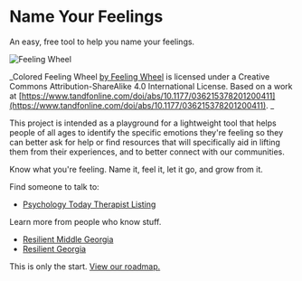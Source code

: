 # Name Your Feelings

An easy, free tool to help you name your feelings.

![Feeling Wheel](https://allthefeelz.app/static/pages/img/cc_colored_feeling_wheel.png)

_Colored Feeling Wheel [by Feeling Wheel](https://allthefeelz.app/cc/feeling-wheel/) is licensed under a Creative Commons Attribution-ShareAlike 4.0 International License. Based on a work at [https://www.tandfonline.com/doi/abs/10.1177/036215378201200411](https://www.tandfonline.com/doi/abs/10.1177/036215378201200411).
_

This project is intended as a playground for a lightweight tool that helps people of all ages to identify the specific emotions 
they're feeling so they can better ask for help or find resources that will specifically aid in lifting them from their experiences, 
and to better connect with our communities. 

Know what you're feeling. Name it, feel it, let it go, and grow from it. 

Find someone to talk to: 
- [Psychology Today Therapist Listing](https://www.psychologytoday.com/us/therapists)

Learn more from people who know stuff.

- [Resilient Middle Georgia](https://www.resilientmiddlegeorgia.org/)
- [Resilient Georgia](https://www.resilientga.org/)

This is only the start. [View our roadmap.](https://nameyourfeelings.com/roadmap)
